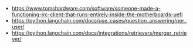 - https://www.tomshardware.com/software/someone-made-a-functioning-irc-client-that-runs-entirely-inside-the-motherboards-uefi
- https://python.langchain.com/docs/use_cases/question_answering/per_user/
- https://python.langchain.com/docs/integrations/retrievers/merger_retriever/